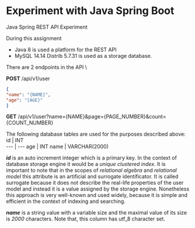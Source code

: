 # Experiment with Java Spring Boot
Java Spring REST API Experiment

During this assignment
- Java 8 is used a platform for the REST API
- MySQL 14.14 Distrib 5.7.31 is used as a storage database.

There are 2 endpoints in the API \

**POST** /api/v1/user 

```json
{
"name": "{NAME}",
"age": "{AGE}"
}
```
**GET**  /api/v1/user?name={NAME}&page={PAGE_NUMBER}&count={COUNT_NUMBER}

The following database tables are used for the purposes described above:
id | INT            
--- | --- 
age | INT
name | VARCHAR(2000)

_**id**_ is an auto increment integer which is a primary key. In the context of database storage engine it would be a _unique clustered index_. It is important to note that in the scopes of _relational algebra_ and _relational model_ this attribute is an artificial and surrogate identificator. It is called surrogate because it does not describe the real-life properties of the user model and instead it is a value assigned by the storage engine. Nonetheless this approach is very well-known and used widely, because it is simple and efficient in the context of indexing and searching.

_**name**_ is a string value with a variable size and the maximal value of its size is _2000_ characters. Note that, this column has utf_8 character set. 